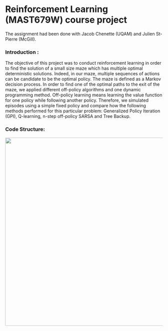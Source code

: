 # Reinforcement Learning (MAST679W) course project
The assignment had been done with Jacob Chenette (UQAM) and Julien St-Pierre (McGill).

### Introduction : 
The objective of this project was to conduct reinforcement learning in order to find the solution of a small
size maze which has multiple optimal deterministic solutions. Indeed, in our maze, multiple sequences of
actions can be candidate to be the optimal policy. The maze is defined as a Markov decision process. In
order to find one of the optimal paths to the exit of the maze, we applied different off-policy algorithms
and one dynamic programming method. Off-policy learning means learning the value function for one
policy while following another policy. Therefore, we simulated episodes using a simple fixed policy and
compare how the following methods performed for this particular problem: Generalized Policy Iteration
(GPI), Q-learning, n-step off-policy SARSA and Tree Backup.

### Code Structure: 
<img src="https://github.com/GabrielMorin1109/Reinforcement-Learning-Assignment/blob/main/Results/code_structure.png?raw=true" width="600">
